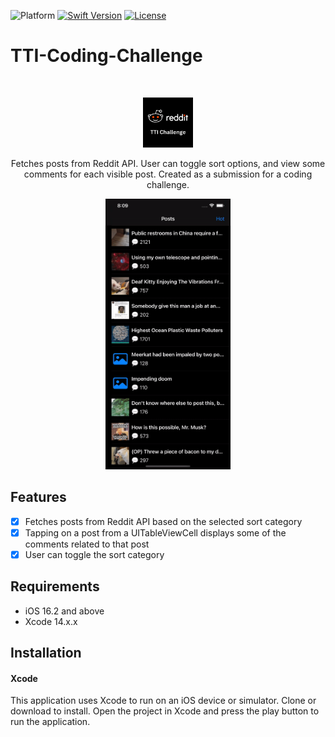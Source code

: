 ![Platform][platform-image]
[![Swift Version][swift-image]][swift-url]
[![License][license-image]][license-url]

# TTI-Coding-Challenge
<br />
<p align="center">
	<img src="/media/AppIcon.png" alt="App Icon" width="80" height="80">
	<p align="center">
		Fetches posts from Reddit API. User can toggle sort options, and view some comments for each visible post. Created as a submission for a coding challenge.
	</p>
</p>

<p align="center">
	<img src= "/media/gif1.gif" alt="GIF 1" width="200" >
</p>

## Features

- [x] Fetches posts from Reddit API based on the selected sort category
- [x] Tapping on a post from a UITableViewCell displays some of the comments related to that post
- [x] User can toggle the sort category

## Requirements

- iOS 16.2 and above
- Xcode 14.x.x

## Installation

#### Xcode
This application uses Xcode to run on an iOS device or simulator. Clone or download to install. Open the project in Xcode and press the play button to run the application.


<!-- URL's -->

[platform-image]: https://img.shields.io/badge/Platform-iOS-green.svg

[swift-image]:https://img.shields.io/badge/Swift-5.0-orange.svg
[swift-url]: https://swift.org/

[license-image]: https://img.shields.io/badge/License-MIT-blue.svg
[license-url]: LICENSE